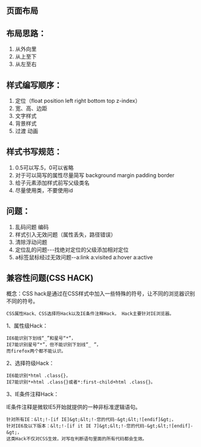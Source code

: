 ## 页面布局

## 布局思路：

1. 从外向里
2. 从上至下
3. 从左至右	

## 样式编写顺序：

1. 定位（float position left right bottom top z-index）
2. 宽、高、边距
3. 文字样式
4. 背景样式
5. 过渡 动画

## 样式书写规范：

1. 0.5可以写.5，0可以省略
2. 对于可以简写的属性尽量简写 background margin padding border
3. 给子元素添加样式前写父级类名
4. 尽量使用类，不要使用id

## 问题：

1. 乱码问题  编码
2. 样式引入无效问题（属性丢失，路径错误）
3. 清除浮动问题
4. 定位乱的问题---找绝对定位的父级添加相对定位
5. a标签鼠标经过无效问题--a:link  a:visited  a:hover  a:active 

## 兼容性问题(CSS HACK)

概念：CSS hack是通过在CSS样式中加入一些特殊的符号，让不同的浏览器识别不同的符号。

    CSS属性Hack、CSS选择符Hack以及IE条件注释Hack， Hack主要针对IE浏览器。

1、属性级Hack：

    IE6能识别下划线“_”和星号“*”，
    IE7能识别星号“*”，但不能识别下划线”_ ”，
    而firefox两个都不能认识。

2、选择符级Hack：

    IE6能识别*html .class{}，
    IE7能识别*+html .class{}或者*:first-child+html .class{}。

3、IE条件注释Hack：

IE条件注释是微软IE5开始就提供的一种非标准逻辑语句。

    针对所有IE：&lt;!-[if IE]&gt;&lt;!-您的代码-&gt;&lt;![endif]&gt;，
    针对IE6及以下版本：&lt;!-[if it IE 7]&gt;&lt;!-您的代码-&gt;&lt;![endif]-&gt;，
    这类Hack不仅对CSS生效，对写在判断语句里面的所有代码都会生效。